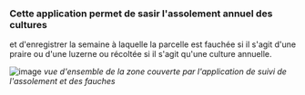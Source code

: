 <h3> Cette application permet de sasir l'assolement annuel des cultures </h3>  


et d'enregistrer la semaine à laquelle la parcelle est fauchée si il s'agit d'une praire ou d'une luzerne ou récoltée si il s'agit qu'une culture annuelle. 

![image](https://user-images.githubusercontent.com/39738426/125320381-f05af300-e33b-11eb-81b2-29220e514727.png)
*vue d'ensemble de la zone couverte par l'application de suivi de l'assolement et des fauches*
  
  
